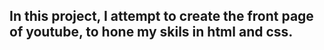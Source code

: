 ## In this project, I attempt to create the front page of youtube, to hone my skils in html and css.